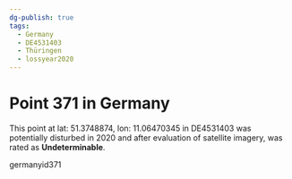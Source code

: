 ```yaml
---
dg-publish: true
tags:
  - Germany
  - DE4531403
  - Thüringen
  - lossyear2020
---
```


# Point 371 in Germany

This point at lat: 51.3748874, lon: 11.06470345 in DE4531403 was potentially disturbed in 2020 and after evaluation of satellite imagery, was rated as **Undeterminable**.



germanyid371